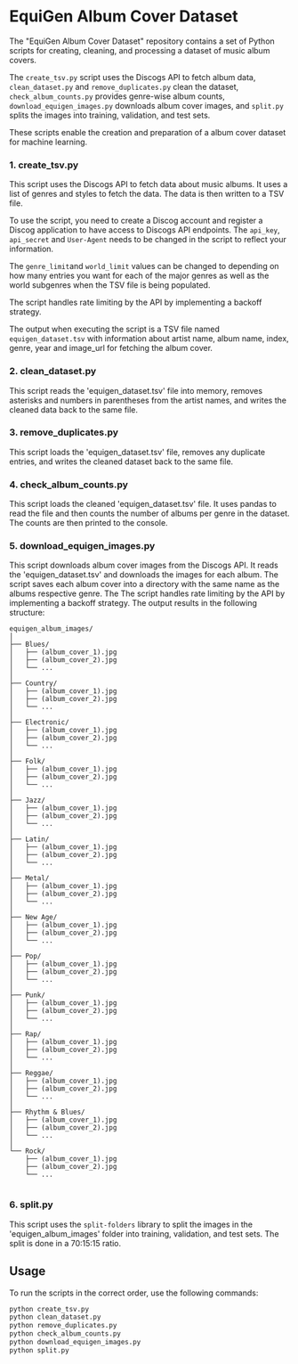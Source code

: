 # EquiGen Album Cover Dataset
The "EquiGen Album Cover Dataset" repository contains a set of Python scripts for creating, cleaning, and processing a dataset of music album covers. 

The ```create_tsv.py``` script uses the Discogs API to fetch album data, ```clean_dataset.py``` and ```remove_duplicates.py``` clean the dataset, ```check_album_counts.py``` provides genre-wise album counts, ```download_equigen_images.py``` downloads album cover images, and ```split.py``` splits the images into training, validation, and test sets. 

These scripts enable the creation and preparation of a album cover dataset for machine learning.


### 1. create_tsv.py
This script uses the Discogs API to fetch data about music albums. It uses a list of genres and styles to fetch the data. The data is then written to a TSV file. 

To use the script, you need to create a Discog account and register a Discog application to have access to Discogs API endpoints. The ```api_key```, ```api_secret``` and ```User-Agent``` needs to be changed in the script to reflect your information. 

The ```genre_limit```and ```world_limit``` values can be changed to depending on how many entries you want for each of the major genres as well as the world subgenres when the TSV file is being populated.

The script handles rate limiting by the API by implementing a backoff strategy.

The output when executing the script is a TSV file named ```equigen_dataset.tsv``` with information about artist name, album name, index, genre, year and image_url for fetching the album cover. 

### 2. clean_dataset.py
This script reads the 'equigen_dataset.tsv' file into memory, removes asterisks and numbers in parentheses from the artist names, and writes the cleaned data back to the same file.

### 3. remove_duplicates.py
This script loads the 'equigen_dataset.tsv' file, removes any duplicate entries, and writes the cleaned dataset back to the same file.

### 4. check_album_counts.py
This script loads the cleaned 'equigen_dataset.tsv' file. It uses pandas to read the file and then counts the number of albums per genre in the dataset. The counts are then printed to the console.

### 5. download_equigen_images.py
This script downloads album cover images from the Discogs API. It reads the 'equigen_dataset.tsv' and downloads the images for each album. The script saves each album cover into a directory with the same name as the albums respective genre. The The script handles rate limiting by the API by implementing a backoff strategy. The output results in the following structure:

```
equigen_album_images/
│
├── Blues/
│   ├── (album_cover_1).jpg
│   ├── (album_cover_2).jpg
│   └── ...
│
├── Country/
│   ├── (album_cover_1).jpg
│   ├── (album_cover_2).jpg
│   └── ...
│
├── Electronic/
│   ├── (album_cover_1).jpg
│   ├── (album_cover_2).jpg
│   └── ...
│
├── Folk/
│   ├── (album_cover_1).jpg
│   ├── (album_cover_2).jpg
│   └── ...
│
├── Jazz/
│   ├── (album_cover_1).jpg
│   ├── (album_cover_2).jpg
│   └── ...
│
├── Latin/
│   ├── (album_cover_1).jpg
│   ├── (album_cover_2).jpg
│   └── ...
│
├── Metal/
│   ├── (album_cover_1).jpg
│   ├── (album_cover_2).jpg
│   └── ...
│
├── New Age/
│   ├── (album_cover_1).jpg
│   ├── (album_cover_2).jpg
│   └── ...
│
├── Pop/
│   ├── (album_cover_1).jpg
│   ├── (album_cover_2).jpg
│   └── ...
│
├── Punk/
│   ├── (album_cover_1).jpg
│   ├── (album_cover_2).jpg
│   └── ...
│
├── Rap/
│   ├── (album_cover_1).jpg
│   ├── (album_cover_2).jpg
│   └── ...
│
├── Reggae/
│   ├── (album_cover_1).jpg
│   ├── (album_cover_2).jpg
│   └── ...
│
├── Rhythm & Blues/
│   ├── (album_cover_1).jpg
│   ├── (album_cover_2).jpg
│   └── ...
│
└── Rock/
    ├── (album_cover_1).jpg
    ├── (album_cover_2).jpg
    └── ...


```

### 6. split.py
This script uses the `split-folders` library to split the images in the 'equigen_album_images' folder into training, validation, and test sets. The split is done in a 70:15:15 ratio.

## Usage
To run the scripts in the correct order, use the following commands:
```bash
python create_tsv.py
python clean_dataset.py
python remove_duplicates.py
python check_album_counts.py
python download_equigen_images.py
python split.py
